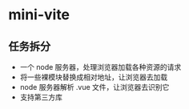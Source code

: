 # mini-vite

## 任务拆分
- 一个 node 服务器，处理浏览器加载各种资源的请求
- 将一些裸模块替换成相对地址，让浏览器去加载
- node 服务器解析 .vue 文件，让浏览器去识别它
- 支持第三方库